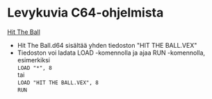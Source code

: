 # Levykuvia C64-ohjelmista

[Hit The Ball](../Hit%20The%20Ball.md)

- Hit The Ball.d64 sisältää yhden tiedoston "HIT THE BALL.VEX"
- Tiedoston voi ladata LOAD -komennolla ja ajaa RUN -komennolla, esimerkiksi  
  `LOAD "*", 8`  
  tai  
  `LOAD "HIT THE BALL.VEX", 8`  
  `RUN`

  
